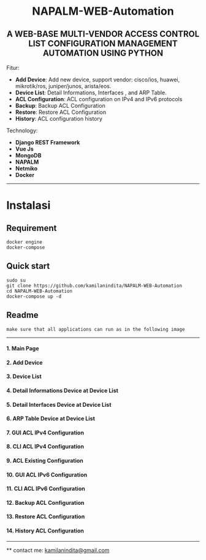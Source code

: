 
<h1 align="center">NAPALM-WEB-Automation</h1>
<h2 align="center">A WEB-BASE MULTI-VENDOR ACCESS CONTROL LIST CONFIGURATION MANAGEMENT AUTOMATION USING PYTHON</h2>

Fitur:
- **Add Device**: Add new device, support vendor: cisco/ios, huawei, mikrotik/ros, juniper/junos, arista/eos.
- **Device List**: Detail Informations, Interfaces , and ARP Table.
- **ACL Configuration**: ACL configuration on IPv4 and IPv6 protocols
- **Backup**: Backup ACL Configuration
- **Restore**: Restore ACL Configuration
- **History**: ACL configuration history

Technology:
- **Django REST Framework**
- **Vue Js**
- **MongoDB**
- **NAPALM**
- **Netmiko**
- **Docker**
___

# Instalasi
## Requirement
    docker engine
    docker-compose
    
## Quick start
    sudo su
    git clone https://github.com/kamilanindita/NAPALM-WEB-Automation
    cd NAPALM-WEB-Automation
    docker-compose up -d
 
 ## Readme
    make sure that all applications can run as in the following image
 
___

#### 1. Main Page


#### 2. Add Device


#### 3. Device List


#### 4. Detail Informations Device at Device List


#### 5. Detail Interfaces Device at Device List


#### 6. ARP Table Device at Device List


#### 7. GUI ACL IPv4 Configuration


#### 8. CLI ACL IPv4 Configuration


#### 9. ACL Existing Configuration


#### 10. GUI ACL IPv6 Configuration


#### 11. CLI ACL IPv6 Configuration


#### 12. Backup ACL Configuration


#### 13. Restore ACL Configuration


#### 14. History ACL Configuration


___

** contact me:
kamilanindita@gmail.com